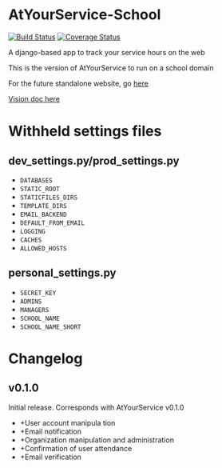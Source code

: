 AtYourService-School
====================

[![Build Status](https://travis-ci.org/mattr555/AtYourService-school.png?branch=develop)](https://travis-ci.org/mattr555/AtYourService-school)
[![Coverage Status](https://coveralls.io/repos/mattr555/AtYourService-school/badge.png?branch=develop)](https://coveralls.io/r/mattr555/AtYourService-school?branch=develop)

A django-based app to track your service hours on the web

This is the version of AtYourService to run on a school domain

For the future standalone website, go [here](https://www.github.com/AtYourService)

[Vision doc here](TODO.txt)

Withheld settings files
=======================
dev_settings.py/prod_settings.py
--------------------------------

* `DATABASES`
* `STATIC_ROOT`
* `STATICFILES_DIRS`
* `TEMPLATE_DIRS`
* `EMAIL_BACKEND`
* `DEFAULT_FROM_EMAIL`
* `LOGGING`
* `CACHES`
* `ALLOWED_HOSTS`

personal_settings.py
--------------------

* `SECRET_KEY`
* `ADMINS`
* `MANAGERS`
* `SCHOOL_NAME`
* `SCHOOL_NAME_SHORT`

Changelog
=========

v0.1.0
------
Initial release. Corresponds with AtYourService v0.1.0

* +User account manipula tion
* +Email notification
* +Organization manipulation and administration
* +Confirmation of user attendance
* +Email verification
